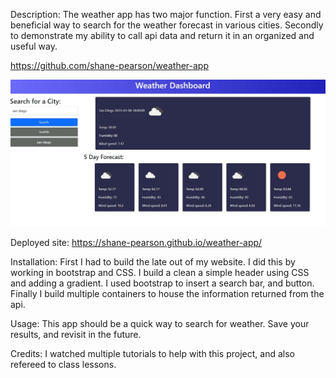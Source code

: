 Description: The weather app has two major function. First a very easy and beneficial way to search for the weather forecast in various cities. Secondly to demonstrate my ability to call api data and return it in an organized and useful way. 

https://github.com/shane-pearson/weather-app

![Weather App](./assets/images/weatherapp.jpg)

Deployed site: https://shane-pearson.github.io/weather-app/

Installation: First I had to build the late out of my website. I did this by working in bootstrap and CSS. I build a clean a simple header using CSS and adding a gradient. I used bootstrap to insert a search bar, and button. Finally I build multiple containers to house the information returned from the api. 

Usage: This app should be a quick way to search for weather. Save your results, and revisit in the future. 

Credits: I watched multiple tutorials to help with this project, and also refereed to class lessons. 